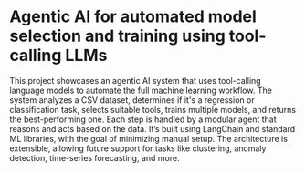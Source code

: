 # Agentic AI for automated model selection and training using tool-calling LLMs 
This project showcases an agentic AI system that uses tool-calling language models to automate the full machine learning workflow. The system analyzes a CSV dataset, determines if it's a regression or classification task, selects suitable tools, trains multiple models, and returns the best-performing one. Each step is handled by a modular agent that reasons and acts based on the data. It’s built using LangChain and standard ML libraries, with the goal of minimizing manual setup. The architecture is extensible, allowing future support for tasks like clustering, anomaly detection, time-series forecasting, and more.
